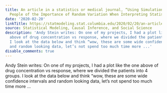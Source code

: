 ```yaml
---
title: An article in a statistics or medical journal, “Using Simulations to Convince
  People of the Importance of Random Variation When Interpreting Statistics.”
date: '2020-02-20'
linkTitle: https://statmodeling.stat.columbia.edu/2020/02/20/an-article-in-a-statistics-or-medical-journal-using-simulations-to-convince-people-of-the-importance-of-random-variation-when-interpreting-statistics/
source: Statistical Modeling, Causal Inference, and Social Science
description: 'Andy Stein writes: On one of my projects, I had a plot like the one
  above of drug concentration vs response, where we divided the patients into 4 groups.
  I look at the data below and think “wow, these are some wide confidence intervals
  and random looking data, let’s not spend too much time more ...'
disable_comments: true
---
```

Andy Stein writes: On one of my projects, I had a plot like the one above of drug concentration vs response, where we divided the patients into 4 groups. I look at the data below and think “wow, these are some wide confidence intervals and random looking data, let’s not spend too much time more ...